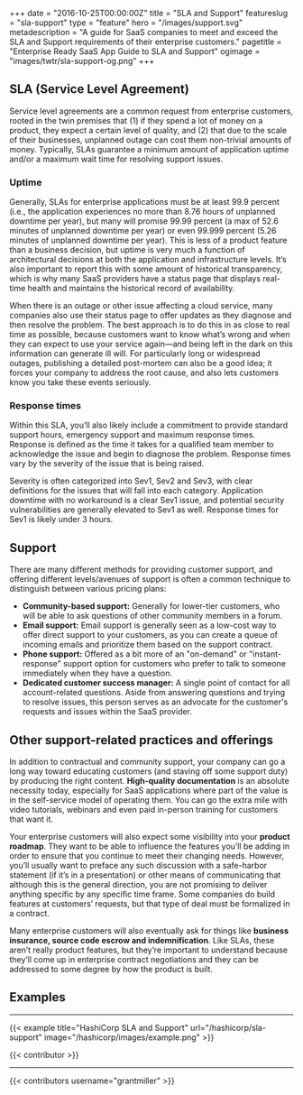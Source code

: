 +++
date = "2016-10-25T00:00:00Z"
title = "SLA and Support"
featureslug = "sla-support"
type = "feature"
hero = "/images/support.svg"
metadescription = "A guide for SaaS companies to meet and exceed the SLA and Support requirements of their enterprise customers."
pagetitle = "Enterprise Ready SaaS App Guide to SLA and Support"
ogimage = "images/twtr/sla-support-og.png"
+++

## SLA (Service Level Agreement)  
Service level agreements are a common request from enterprise customers, rooted in the twin premises that (1) if they spend a lot of money on a product, they expect a certain level of quality, and (2) that due to the scale of their businesses, unplanned outage can cost them non-trivial amounts of money. Typically, SLAs guarantee a minimum amount of application uptime and/or a maximum wait time for resolving support issues.

### Uptime
Generally, SLAs for enterprise applications must be at least 99.9 percent (i.e., the application experiences no more than 8.76 hours of unplanned downtime per year), but many will promise 99.99 percent (a max of 52.6 minutes of unplanned downtime per year) or even 99.999 percent (5.26 minutes of unplanned downtime per year). This is less of a product feature than a business decision, but uptime is very much a function of architectural decisions at both the application and infrastructure levels. It’s also important to report this with some amount of historical transparency, which is why many SaaS providers have a status page that displays real-time health and maintains the historical record of availability.

When there is an outage or other issue affecting a cloud service, many companies also use their status page to offer updates as they diagnose and then resolve the problem. The best approach is to do this in as close to real time as possible, because customers want to know what’s wrong and when they can expect to use your service again—and being left in the dark on this information can generate ill will. For particularly long or widespread outages, publishing a detailed post-mortem can also be a good idea; it forces your company to address the root cause, and also lets customers know you take these events seriously.


### Response times
Within this SLA, you’ll also likely include a commitment to provide standard support hours, emergency support and maximum response times. Response is defined as the time it takes for a qualified team member to acknowledge the issue and begin to diagnose the problem. Response times vary by the severity of the issue that is being raised.

Severity is often categorized into Sev1, Sev2 and Sev3, with clear definitions for the issues that will fall into each category. Application downtime with no workaround is a clear Sev1 issue, and potential security vulnerabilities are generally elevated to Sev1 as well. Response times for Sev1 is likely under 3 hours.

## Support
There are many different methods for providing customer support, and offering different levels/avenues of support is often a common technique to distinguish between various pricing plans:

- **Community-based support:** Generally for lower-tier customers, who will be able to ask questions of other community members in a forum.
- **Email support:** Email support is generally seen as a low-cost way to offer direct support to your customers, as you can create a queue of incoming emails and prioritize them based on the support contract.
- **Phone support:** Offered as a bit more of an "on-demand" or "instant-response" support option for customers who prefer to talk to someone immediately when they have a question.
- **Dedicated customer success manager:** A single point of contact for all account-related questions. Aside from answering questions and trying to resolve issues, this person serves as an advocate for the customer's requests and issues within the SaaS provider.

## Other support-related practices and offerings
In addition to contractual and community support, your company can go a long way toward educating customers (and staving off some support duty) by producing the right content. **High-quality documentation** is an absolute necessity today, especially for SaaS applications where part of the value is in the self-service model of operating them. You can go the extra mile with video tutorials, webinars and even paid in-person training for customers that want it.

Your enterprise customers will also expect some visibility into your **product roadmap**. They want to be able to influence the features you’ll be adding in order to ensure that you continue to meet their changing needs. However, you’ll usually want to preface any such discussion with a safe-harbor statement (if it’s in a presentation) or other means of communicating that although this is the general direction, you are not promising to deliver anything specific by any specific time frame. Some companies do build features at customers’ requests, but that type of deal must be formalized in a contract.

Many enterprise customers will also eventually ask for things like **business insurance, source code escrow and indemnification**. Like SLAs, these aren’t really product features, but they’re important to understand because they’ll come up in enterprise contract negotiations and they can be addressed to some degree by how the product is built.


## Examples
----   
{{< example title="HashiCorp SLA and Support" url="/hashicorp/sla-support" image="/hashicorp/images/example.png" >}}

{{< contributor >}}

----
{{< contributors username="grantmiller" >}}
